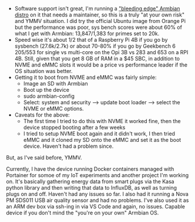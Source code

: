 
* Software support isn't great, I'm running a ["bleeding edge" Armbian distro](https://www.armbian.com/orangepi3b/) on it that needs a maintainer, so this is a truly "at your own risk" and YMMV situation. I did try the official Ubuntu image from Orange Pi but the performance was poor, sys bench scores were about 60% of what I get with Armbian: 13,847/1,383 for primes set to 20k. 
* Speed wise it's about 1/2 that of a Raspberry Pi 4B if you go by sysbench (27.6k/2.7k) or about 70-80% if you go by Geekbench 6 205/553 for single vs multi-core on the Opi 3B vs 283 and 653 on a RPI 4B. Still, given that you get 8 GB of RAM in a $45 SBC, in addition to NVME and eMMC slots it would be a price vs performance leader if the OS situation was better. 
* Getting it to boot from NVME and eMMC was fairly simple:
    * Image an SD with Armbian 
    * Boot up the device 
    * sudo armbian-config 
    * Select: system and security --> update boot loader --> select the NVME or eMMC options. 
* Caveats for the above: 
    * The first time I tried to do this with NVME it worked fine, then the device stopped booting after a few weeks 
    * I tried to setup NVME boot again and it didn't work, I then tried eMMC and it cloned my SD onto the eMMC and set it as the boot device. Haven't had a problem since. 

But, as I've said before, YMMV. 

Currently, I have the device running Docker containers managed with Portainer for somoe of my IoT experiments and another project I'm working on. It's basically gathering energy data from smart plugs via the Kasa python library and then writing that data to InfluxDB, as well as turning plugs on and off. Haven't had any issues so far. I also had it running a Nova PM SDS011 USB air quality sensor and had no problems. I've also used it as an ARM dev box via ssh-ing in via VS Code and again, no issues. Capable device if you don't mind the "you're on your own" Armbian OS. 